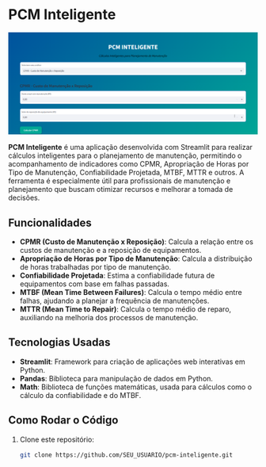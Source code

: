 # PCM Inteligente
![Captura de Tela](Captura%20de%20tela%202025-03-21%20150502.png)

**PCM Inteligente** é uma aplicação desenvolvida com Streamlit para realizar cálculos inteligentes para o planejamento de manutenção, permitindo o acompanhamento de indicadores como CPMR, Apropriação de Horas por Tipo de Manutenção, Confiabilidade Projetada, MTBF, MTTR e outros. A ferramenta é especialmente útil para profissionais de manutenção e planejamento que buscam otimizar recursos e melhorar a tomada de decisões.

## Funcionalidades

- **CPMR (Custo de Manutenção x Reposição)**: Calcula a relação entre os custos de manutenção e a reposição de equipamentos.
- **Apropriação de Horas por Tipo de Manutenção**: Calcula a distribuição de horas trabalhadas por tipo de manutenção.
- **Confiabilidade Projetada**: Estima a confiabilidade futura de equipamentos com base em falhas passadas.
- **MTBF (Mean Time Between Failures)**: Calcula o tempo médio entre falhas, ajudando a planejar a frequência de manutenções.
- **MTTR (Mean Time to Repair)**: Calcula o tempo médio de reparo, auxiliando na melhoria dos processos de manutenção.

## Tecnologias Usadas

- **Streamlit**: Framework para criação de aplicações web interativas em Python.
- **Pandas**: Biblioteca para manipulação de dados em Python.
- **Math**: Biblioteca de funções matemáticas, usada para cálculos como o cálculo da confiabilidade e do MTBF.

## Como Rodar o Código

1. Clone este repositório:
   ```bash
   git clone https://github.com/SEU_USUARIO/pcm-inteligente.git

